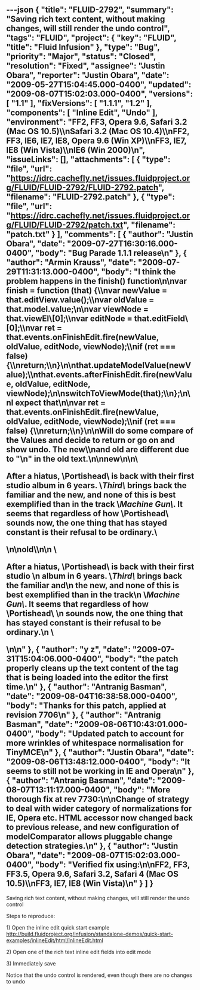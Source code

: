 ---json
{
  "title": "FLUID-2792",
  "summary": "Saving rich text content, without making changes, will still render the undo control",
  "tags": "FLUID",
  "project": {
    "key": "FLUID",
    "title": "Fluid Infusion"
  },
  "type": "Bug",
  "priority": "Major",
  "status": "Closed",
  "resolution": "Fixed",
  "assignee": "Justin Obara",
  "reporter": "Justin Obara",
  "date": "2009-05-27T15:04:45.000-0400",
  "updated": "2009-08-07T15:02:03.000-0400",
  "versions": [
    "1.1"
  ],
  "fixVersions": [
    "1.1.1",
    "1.2"
  ],
  "components": [
    "Inline Edit",
    "Undo"
  ],
  "environment": "FF2, FF3, Opera 9.6, Safari 3.2 (Mac OS 10.5)\\\nSafari 3.2 (Mac OS 10.4)\\\nFF2, FF3, IE6, IE7, IE8, Opera 9.6 (Win XP)\\\nFF3, IE7, IE8 (Win Vista)\\\nIE6 (Win 2000)\n",
  "issueLinks": [],
  "attachments": [
    {
      "type": "file",
      "url": "https://idrc.cachefly.net/issues.fluidproject.org/FLUID/FLUID-2792/FLUID-2792.patch",
      "filename": "FLUID-2792.patch"
    },
    {
      "type": "file",
      "url": "https://idrc.cachefly.net/issues.fluidproject.org/FLUID/FLUID-2792/patch.txt",
      "filename": "patch.txt"
    }
  ],
  "comments": [
    {
      "author": "Justin Obara",
      "date": "2009-07-27T16:30:16.000-0400",
      "body": "Bug Parade 1.1.1 release\n"
    },
    {
      "author": "Armin Krauss",
      "date": "2009-07-29T11:31:13.000-0400",
      "body": "I think the problem happens in the finish() function\n\nvar finish = function (that) {\\\nvar newValue = that.editView.value();\\\nvar oldValue = that.model.value;\n\nvar viewNode = that.viewEl\\[0];\\\nvar editNode = that.editField\\[0];\\\nvar ret = that.events.onFinishEdit.fire(newValue, oldValue, editNode, viewNode);\\\nif (ret === false) {\\\nreturn;\\\n}\n\nthat.updateModelValue(newValue);\\\nthat.events.afterFinishEdit.fire(newValue, oldValue, editNode, viewNode);\n\nswitchToViewMode(that);\\\n};\n\nI expect that\n\nvar ret = that.events.onFinishEdit.fire(newValue, oldValue, editNode, viewNode);\\\nif (ret === false) {\\\nreturn;\\\n}\n\nWill do some compare of the Values and decide to return or go on and show undo. The new\\\nand old are different due to \"\\n\" in the old text.\n\nnew\n\n\\<p>After a hiatus, \\<strong>Portishead\\</strong> is back with their first studio album in 6 years. \\<em>Third\\</em> brings back the familiar and the new, and none of this is best exemplified than in the track \\<em>Machine Gun\\</em>. It seems that regardless of how \\<strong>Portishead\\</strong> sounds now, the one thing that has stayed constant is their refusal to be ordinary.\\</p>\n\nold\\\n\\n \\<p>After a hiatus, \\<strong>Portishead\\</strong> is back with their first studio \\n album in 6 years. \\<em>Third\\</em> brings back the familiar and\\n the new, and none of this is best exemplified than in the track\\n \\<em>Machine Gun\\</em>. It seems that regardless of how \\<strong>Portishead\\</strong> \\n sounds now, the one thing that has stayed constant is their refusal to be ordinary.\\n \\</p>\\n\n"
    },
    {
      "author": "y z",
      "date": "2009-07-31T15:04:06.000-0400",
      "body": "the patch properly cleans up the text content of the tag that is being loaded into the editor the first time.\n"
    },
    {
      "author": "Antranig Basman",
      "date": "2009-08-04T16:38:58.000-0400",
      "body": "Thanks for this patch, applied at revision 7706\n"
    },
    {
      "author": "Antranig Basman",
      "date": "2009-08-06T10:43:01.000-0400",
      "body": "Updated patch to account for more wrinkles of whitespace normalisation for TinyMCE\n"
    },
    {
      "author": "Justin Obara",
      "date": "2009-08-06T13:48:12.000-0400",
      "body": "It seems to still not be working in IE and Opera\n"
    },
    {
      "author": "Antranig Basman",
      "date": "2009-08-07T13:11:17.000-0400",
      "body": "More thorough fix at rev 7730:\n\nChange of strategy to deal with wider category of normalizations for IE, Opera etc. HTML accessor now changed back to previous release, and new configuration of modelComparator allows pluggable change detection strategies.\n"
    },
    {
      "author": "Justin Obara",
      "date": "2009-08-07T15:02:03.000-0400",
      "body": "Verified fix using:\n\nFF2, FF3, FF3.5, Opera 9.6, Safari 3.2, Safari 4 (Mac OS 10.5)\\\nFF3, IE7, IE8 (Win Vista)\n"
    }
  ]
}
---
Saving rich text content, without making changes, will still render the undo control

Steps to reproduce:

1\) Open the inline edit quick start example\
<http://build.fluidproject.org/infusion/standalone-demos/quick-start-examples/inlineEdit/html/InlineEdit.html>

2\) Open one of the rich text inline edit fields into edit mode

3\) Immediately save

Notice that the undo control is rendered, even though there are no changes to undo

        